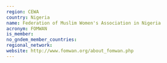 ```yaml
---
region: CEWA
country: Nigeria
name: Federation of Muslim Women's Association in Nigeria
acronym: FOMWAN
is_member: 
no_gndem_member_countries: 
regional_network: 
website: http://www.fomwan.org/about_fomwan.php
---
```

